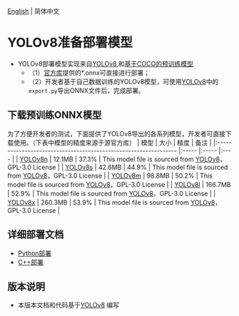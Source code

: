 [English](README.md) | 简体中文
# YOLOv8准备部署模型

- YOLOv8部署模型实现来自[YOLOv8](https://github.com/ultralytics/ultralytics),和[基于COCO的预训练模型](https://github.com/ultralytics/ultralytics)
  - （1）[官方库](https://github.com/ultralytics/ultralytics)提供的*.onnx可直接进行部署；
  - （2）开发者基于自己数据训练的YOLOv8模型，可使用[YOLOv8](https://github.com/ultralytics/ultralytics)中的`export.py`导出ONNX文件后，完成部署。


## 下载预训练ONNX模型

为了方便开发者的测试，下面提供了YOLOv8导出的各系列模型，开发者可直接下载使用。（下表中模型的精度来源于源官方库）
| 模型                                                               | 大小    | 精度  | 备注 |
|:---------------------------------------------------------------- |:----- |:----- |:---- |
| [YOLOv8n](https://bj.bcebos.com/paddlehub/fastdeploy/yolov8n.onnx) | 12.1MB | 37.3% | This model file is sourced from [YOLOv8](https://github.com/ultralytics/ultralytics)，GPL-3.0 License |
| [YOLOv8s](https://bj.bcebos.com/paddlehub/fastdeploy/yolov8s.onnx) | 42.6MB | 44.9% | This model file is sourced from [YOLOv8](https://github.com/ultralytics/ultralytics)，GPL-3.0 License |
| [YOLOv8m](https://bj.bcebos.com/paddlehub/fastdeploy/yolov8m.onnx) | 98.8MB | 50.2% | This model file is sourced from [YOLOv8](https://github.com/ultralytics/ultralytics)，GPL-3.0 License |
| [YOLOv8l](https://bj.bcebos.com/paddlehub/fastdeploy/yolov8l.onnx) | 166.7MB | 52.9% | This model file is sourced from [YOLOv8](https://github.com/ultralytics/ultralytics)，GPL-3.0 License |
| [YOLOv8x](https://bj.bcebos.com/paddlehub/fastdeploy/yolov8x.onnx) | 260.3MB | 53.9% | This model file is sourced from [YOLOv8](https://github.com/ultralytics/ultralytics)，GPL-3.0 License |


## 详细部署文档

- [Python部署](python)
- [C++部署](cpp)

## 版本说明

- 本版本文档和代码基于[YOLOv8](https://github.com/ultralytics/ultralytics) 编写
